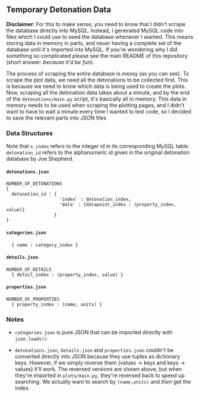 ## Temporary Detonation Data

**Disclaimer**: For this to make sense, you need to know that I didn't scrape the database directly into MySQL. Instead, I generated MySQL code into files which I could use to seed the database whenever I wanted. This means storing data in memory in parts, and never having a complete set of the database until it's imported into MySQL. If you're wondering why I did something so complicated please see the main README of this repository (short answer: *because it'd be fun*).

The process of scraping the entire database is messy (as you can see). To scrape the plot data, we need all the detonations to be collected first. This is because we need to know which data is being used to create the plots. Now, scraping all the detonation data takes about a minute, and by the end of the `detonations/main.py` script, it's basically all in memory. This data in memory needs to be used when scraping the plotting pages, and I didn't want to have to wait a minute every time I wanted to test code, so I decided to save the relevant parts into JSON files

### Data Structures
Note that `x_index` refers to the integer id in its corresponding MySQL table. `detonation_id` refers to the alphanumeric id given in the original detonation database by Joe Shepherd.
#### `detonations.json`
```
NUMBER_OF_DETONATIONS
{
  detonation_id : {
                    'index' : detonation_index,
                    'data' : {datapoint_index : (property_index, value)}
                  }
}
```

#### `categories.json`
```
  { name : category_index }
```
#### `details.json`
```
NUMBER_OF_DETAILS
  { detail_index : (property_index, value) }
```
#### `properties.json`
```
NUMBER_OF_PROPERTIES
  { property_index : (name, units) }
```

### Notes
* `categories.json` is pure JSON that can be imported directly with `json.loads()`.

* `detonations.json`, `details.json` and `properties.json` couldn't be converted directly into JSON because they use tuples as dictionary keys. However, if we simply reverse them (values -> keys and keys -> values) it'll work. The reversed versions are shown above, but when they're imported in `plots/main.py`, they're reversed back to speed up searching. We actually want to search by `(name,units)` and *then* get the index.
